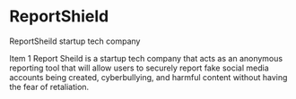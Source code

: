 # ReportShield
ReportSheild startup tech company 

Item 1
    Report Sheild is a startup tech company that acts as an anonymous reporting tool that will allow users to securely report fake social media accounts being created,
cyberbullying, and harmful content without having the fear of retaliation. 
